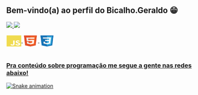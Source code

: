 ## Bem-vindo(a) ao perfil do Bicalho.Geraldo 😁

 <div>
   <a href="https://github.com/Bicalho.Geraldo">
   <img height="180em" src="https://github-readme-stats.vercel.app/api?username=Bicalho.Geraldo&show_icons=true&theme=tokyonight&include_all_commits=true&count_private=true"/>
   <img height="180em" src="https://github-readme-stats.vercel.app/api/top-langs/?username=ZeGataum&layout=compact&langs_count=6&theme=tokyonight"/>

</div>
<div style="display: inline_block"><br>
  <img align="center" alt="Js" height="30" width="40" src="https://raw.githubusercontent.com/devicons/devicon/master/icons/javascript/javascript-plain.svg">
  <img align="center" alt="HTML" height="30" width="40" src="https://raw.githubusercontent.com/devicons/devicon/master/icons/html5/html5-original.svg">
  <img align="center" alt="CSS" height="30" width="40" src="https://raw.githubusercontent.com/devicons/devicon/master/icons/css3/css3-original.svg">
</div>
 
 <br>
 
  ### Pra conteúdo sobre programação me segue a gente nas redes abaixo!
 
<div> 
 
 
  ![Snake animation](https://github.com/ZeGataum/ZeGataum/blob/output/github-contribution-grid-snake.svg)

</div>
 

 
